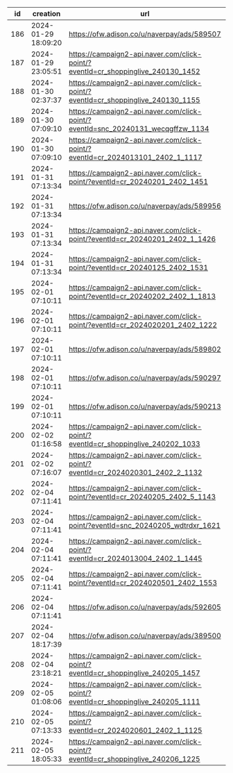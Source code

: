 | id  | creation            | url                                                                              | visit |
| --- | ------------------- | -------------------------------------------------------------------------------- | ----- |
| 186 | 2024-01-29 18:09:20 | https://ofw.adison.co/u/naverpay/ads/589507                                      |       |
| 187 | 2024-01-29 23:05:51 | https://campaign2-api.naver.com/click-point/?eventId=cr_shoppinglive_240130_1452 |       |
| 188 | 2024-01-30 02:37:37 | https://campaign2-api.naver.com/click-point/?eventId=cr_shoppinglive_240130_1155 |       |
| 189 | 2024-01-30 07:09:10 | https://campaign2-api.naver.com/click-point/?eventId=snc_20240131_wecqgffzw_1134 |       |
| 190 | 2024-01-30 07:09:10 | https://campaign2-api.naver.com/click-point/?eventId=cr_2024013101_2402_1_1117   |       |
| 191 | 2024-01-31 07:13:34 | https://campaign2-api.naver.com/click-point/?eventId=cr_20240201_2402_1451       |       |
| 192 | 2024-01-31 07:13:34 | https://ofw.adison.co/u/naverpay/ads/589956                                      |       |
| 193 | 2024-01-31 07:13:34 | https://campaign2-api.naver.com/click-point/?eventId=cr_20240201_2402_1_1426     |       |
| 194 | 2024-01-31 07:13:34 | https://campaign2-api.naver.com/click-point/?eventId=cr_20240125_2402_1531       |       |
| 195 | 2024-02-01 07:10:11 | https://campaign2-api.naver.com/click-point/?eventId=cr_20240202_2402_1_1813     |       |
| 196 | 2024-02-01 07:10:11 | https://campaign2-api.naver.com/click-point/?eventId=cr_2024020201_2402_1222     |       |
| 197 | 2024-02-01 07:10:11 | https://ofw.adison.co/u/naverpay/ads/589802                                      |       |
| 198 | 2024-02-01 07:10:11 | https://ofw.adison.co/u/naverpay/ads/590297                                      |       |
| 199 | 2024-02-01 07:10:11 | https://ofw.adison.co/u/naverpay/ads/590213                                      |       |
| 200 | 2024-02-02 01:16:58 | https://campaign2-api.naver.com/click-point/?eventId=cr_shoppinglive_240202_1033 |       |
| 201 | 2024-02-02 07:16:07 | https://campaign2-api.naver.com/click-point/?eventId=cr_2024020301_2402_2_1132   |       |
| 202 | 2024-02-04 07:11:41 | https://campaign2-api.naver.com/click-point/?eventId=cr_20240205_2402_5_1143     |       |
| 203 | 2024-02-04 07:11:41 | https://campaign2-api.naver.com/click-point/?eventId=snc_20240205_wdtrdxr_1621   |       |
| 204 | 2024-02-04 07:11:41 | https://campaign2-api.naver.com/click-point/?eventId=cr_2024013004_2402_1_1445   |       |
| 205 | 2024-02-04 07:11:41 | https://campaign2-api.naver.com/click-point/?eventId=cr_2024020501_2402_1553     |       |
| 206 | 2024-02-04 07:11:41 | https://ofw.adison.co/u/naverpay/ads/592605                                      |       |
| 207 | 2024-02-04 18:17:39 | https://ofw.adison.co/u/naverpay/ads/389500                                      |       |
| 208 | 2024-02-04 23:18:21 | https://campaign2-api.naver.com/click-point/?eventId=cr_shoppinglive_240205_1457 |       |
| 209 | 2024-02-05 01:08:06 | https://campaign2-api.naver.com/click-point/?eventId=cr_shoppinglive_240205_1111 |       |
| 210 | 2024-02-05 07:13:33 | https://campaign2-api.naver.com/click-point/?eventId=cr_2024020601_2402_1_1125   |       |
| 211 | 2024-02-05 18:05:33 | https://campaign2-api.naver.com/click-point/?eventId=cr_shoppinglive_240206_1225 |       |

